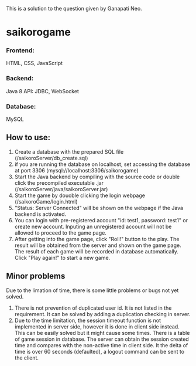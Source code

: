 This is a solution to the question given by Ganapati Neo.

# saikorogame

### Frontend: 
HTML, CSS, JavaScript

### Backend:
Java 8
API: JDBC, WebSocket

### Database:
MySQL

## How to use:
1. Create a database with the prepared SQL file (/saikoroServer/db_create.sql)
2. if you are running the database on localhost, set accessing the database at port  3306 (mysql://localhost:3306/saikorogame)
3. Start the Java backend by compiling with the source code or double click the precompiled executable .jar (/saikoroServer/java/saikoroServer.jar)
4. Start the game by douoble clicking the login webpage (/saikoroGame/login.html)
5. "Status: Server Connected" will be shown on the webpage if the Java backend is activated.
6. You can login with pre-registered account "id: test1, password: test1" or create new account. Inputing an unregistered account will not be allowed to proceed to the game page.
7. After getting into the game page, click "Roll!" button to the play. The result will be obtained from the server and shown on the game page. The result of each game will be recorded in database automatically. Click "Play again!" to start a new game. 


## Minor problems
Due to the limation of time, there is some little problems or bugs not yet solved.

1. There is not prevention of duplicated user id. It is not listed in the requirement. It can be solved by adding a duplication checking in server.
2. Due to the time limitation, the session timeout function is not implemented in server side, however it is done in client side instead. This can be easily solved but it might cause some times. There is a table of game session in database. The server can obtain the session created time and compares with the non-active time in client side. It the delta of time is over 60 seconds (defaulted), a logout command can be sent to the client.